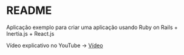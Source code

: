 # README

Aplicação exemplo para criar uma aplicação usando Ruby on Rails + Inertia.js + React.js

Vídeo explicativo no YouTube -> [Vídeo](https://youtu.be/v00LIZiDcpw)
